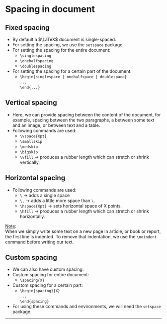 # Spacing in document

## Fixed spacing
* By default a $\LaTeX$ document is single-spaced.
* For setting the spacing, we use the `setspace` package.
* For setting the spacing for the entire document:
	* `\singlespacing`
	* `\onehalfspacing`
	* `\doublespacing`
* For setting the spacing for a certain part of the document:
	* `\begin{singlespace | onehalfspace | doublespace}`<br>`...`<br>`\end{...}`

## Vertical spacing
* Here, we can provide spacing between the content of the document, for example, spacing between the two paragraphs, a between some text and an image, or between text and a table.
* Following commands are used:
	* `\vspace{Xpt}`
	* `\smallskip`
	* `\medskip`
	* `\bigskip`
	* `\vfill` $\rightarrow$ produces a rubber length which can stretch or shrink vertically.

## Horizontal spacing
* Following commands are used:
	* `\` $\rightarrow$ adds a single space
	* `\,` $\rightarrow$ adds a little more space than `\`.
	* `\hspace{Xpt}` $\rightarrow$ sets horizontal space of X points.
	* `\hfill` $\rightarrow$ produces a rubber length which can stretch or shrink horizontally.

<ins>Note</ins>:<br>
When we simply write some text on a new page in article, or book or report, the first line is indented. To remove that indentation, we use the `\noindent` command before writing our text.

## Custom spacing
* We can also have custom spacing.
* Custom spacing for entire document:
	* `\spacing{X}`
* Custom spacing for a certain part:
	* `\begin{spacing}{X}`<br>`...`<br>`\end{spacing}`
* For using these commands and environments, we will need the `setspace` package.

---
